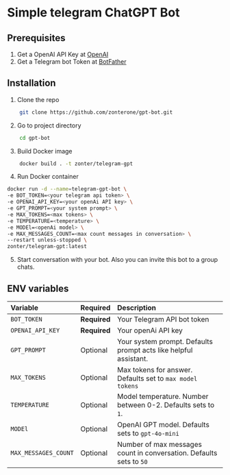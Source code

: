 
# Simple telegram ChatGPT Bot

## Prerequisites

1. Get a OpenAI API Key at [OpenAI](https://platform.openai.com/account/api-keys)
2. Get a Telegram bot Token at [BotFather](https://telegram.me/BotFather)

## Installation

1. Clone the repo

```sh
    git clone https://github.com/zonterone/gpt-bot.git
```

2. Go to project directory

```sh
    cd gpt-bot
```

3. Build Docker image

```sh
    docker build . -t zonter/telegram-gpt
```

4. Run Docker container

```sh
docker run -d --name=telegram-gpt-bot \
-e BOT_TOKEN=<your telegram api token> \
-e OPENAI_API_KEY=<your openAi API key> \
-e GPT_PROMPT=<your system prompt> \
-e MAX_TOKENS=<max tokens> \
-e TEMPERATURE=<temperature> \ 
-e MODEl=<openAi model> \
-e MAX_MESSAGES_COUNT=<max count messages in conversation> \
--restart unless-stopped \
zonter/telegram-gpt:latest
```

5. Start conversation with your bot. Also you can invite this bot to a group chats.

## ENV variables

| Variable             | Required     | Description                                                         |
| :------------------- | :----------- | :------------------------------------------------------------------ |
| `BOT_TOKEN`          | **Required** | Your Telegram API bot token                                         |
| `OPENAI_API_KEY`     | **Required** | Your openAi API key                                                 |
| `GPT_PROMPT`         | Optional     | Your system prompt. Defaults prompt acts like helpful assistant.    |
| `MAX_TOKENS`         | Optional     | Max tokens for answer. Defaults set to `max model tokens`           |
| `TEMPERATURE`        | Optional     | Model temperature. Number between 0-2. Defaults sets to `1`.        |
| `MODEl`              | Optional     | OpenAI GPT model. Defaults sets to `gpt-4o-mini`                    |
| `MAX_MESSAGES_COUNT` | Optional     | Number of max messages count in conversation. Defaults sets to `50` |
